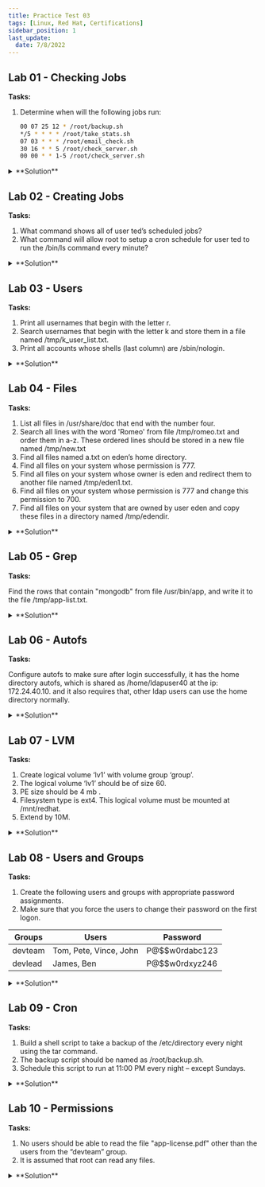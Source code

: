 ```yaml
---
title: Practice Test 03
tags: [Linux, Red Hat, Certifications]
sidebar_position: 1
last_update:
  date: 7/8/2022
---
```


<!-- ***************************************************************************************************************************** -->

<!-- NOTE: If you're going to update this, make sure to comment out "last_update" and "date" in the first few lines. -->

<!-- ***************************************************************************************************************************** -->

## Lab 01 - Checking Jobs 

**Tasks:**

1. Determine when will the following jobs run:

    ```bash
    00 07 25 12 * /root/backup.sh
    */5 * * * * /root/take_stats.sh
    07 03 * * * /root/email_check.sh
    30 16 * * 5 /root/check_server.sh
    00 00 * * 1-5 /root/check_server.sh 
    ```


<details>
  <summary> **Solution** </summary>

Answer:

```bash
/root/backup.sh will run at 7 AM on Christmas Day(25th of December)
/root/take_stats.sh will run every 5 minutes
/root/email_check.sh will run every day at 3:07 AM
/root/check_server.sh will run every Friday at 4:30 PM
/root/check_server.sh will run at midnight on all weekdays(M,Tu,W,Th,F)
Note: 
```

Reference: 

| field | allowed values |
|-----| --------------
| minute | 0-59
|hour | 0-23
|day of month | 1-31
| month | 1-12 (or names, see below)
| day of week | 0-7 (0 or 7 is Sun, or use names)


</details>



## Lab 02 - Creating Jobs 

**Tasks:**

1. What command shows all of user ted’s scheduled jobs?
2. What command will allow root to setup a cron schedule for user ted to run the /bin/ls command every minute?

<details>
  <summary> **Solution** </summary>

Show all of ted’s scheduled jobs:

```bash
sudo crontab -u ted -l
```

What command will allow root to setup a cron schedule for user ted to run the /bin/ls command every minute.

```bash
sudo crontab -u ted -e
```

Once you type the above command, a temporary file will be opened in vi. You will need to type the following line and just save the file.

```bash
* * * * * /bin/ls
```

</details>



## Lab 03 - Users  

**Tasks:**

1. Print all usernames that begin with the letter r.
2. Search usernames that begin with the letter k and store them in a file named /tmp/k_user_list.txt.
3. Print all accounts whose shells (last column) are /sbin/nologin.


<details>
  <summary> **Solution** </summary>

Print all usernames that begin with the letter r.
```bash
grep "^r" /etc/passwd 
```

Search usernames that begin with the letter k and store them in a file named /tmp/k_user_list.txt
```bash
grep "^k" /etc/passwd > /tmp/k_user_list.txt  
```

Print all accounts whose shells (last column) are /sbin/nologin
```bash
grep "/sbin/nologin$" /etc/passwd 
```

</details>



## Lab 04 - Files 

**Tasks:**

1. List all files in /usr/share/doc that end with the number four. 
2. Search all lines with the word 'Romeo' from file /tmp/romeo.txt and order them in a-z. These ordered lines should be stored in a new file named /tmp/new.txt
3. Find all files named a.txt on eden’s home directory.
4. Find all files on your system whose permission is 777.
5. Find all files on your system whose owner is eden and redirect them to another file named /tmp/eden1.txt. 
6. Find all files on your system whose permission is 777 and change this permission to 700.
7. Find all files on your system that are owned by user eden and copy these files in a directory named /tmp/edendir.

<details>
  <summary> **Solution** </summary>

List all files in /usr/share/doc that end with the number four.
```bash
ls  /usr/share/doc | grep "4$"
```

Search all lines with the word 'Romeo' from file /tmp/romeo.txt and order them in a-z. These ordered lines should be stored in a new file named /tmp/new.txt
```bash
grep 'Romeo' /tmp/romeo.txt | sort > /tmp/new.txt
```

Find all files named a.txt on user eden’s home directory.
```bash
ls /home/eden | grep '^a.txt$'
```
```bash
find /home/eden -name 'a.txt' -print
```

Find all files on your system whose permission is 777.
```bash
find / -perm 777
```

Find all files on your system whose owner is user eden and redirect them to another file named /tmp/eden1.txt.
```bash
find / -user eden > /tmp/eden1.txt
```

Find all files on your system whose permission is 777 and change this permission to 700.
```bash
find / -perm 777 -exec chmod 700 {} 
```

Find all files on your system that are owned by user eden and copy these files in a directory named /tmp/edendir.
```bash
mkdir -p /tmp/edendir
find / -user eden -exec cp {} /tmp/edendir \;
```

</details>


## Lab 05 - Grep

**Tasks:**

Find the rows that contain "mongodb" from file /usr/bin/app, and write it to the file /tmp/app-list.txt.

<details>
  <summary> **Solution** </summary>

```bash
cat /usr/bin/app 
grep mongodb /usr/bin/app > /tmp/app-list.txt 
```

</details>


## Lab 06 - Autofs

**Tasks:**

Configure autofs to make sure after login successfully, it has the home directory autofs, which is shared as /home/ldapuser40 at the ip: 172.24.40.10. and it also requires that, other ldap users can use the home directory normally.

<details>
  <summary> **Solution** </summary>


```bash
sudo su -

# check if autofs exist
ll /etc/auto*
systemctl status autofs

# if the autofs are not found, install autofs
yum search autofs
yum install -y autofs
ll /etc/auto*

# edit the files
cd /etc
ll
vim auto.master
	/home	/etc/auto.ldap
vim auto.ldap
	/home/ldapuser40	-rw,soft,intr   172.24.40.10:/home/ldapuser40

# restart autofs
systemctl restart autofs
systemctl status autofs
showmount -e 172.24.40.10

# verify by loggin-in using the user
su - ldapuser40	
```
 

</details>


## Lab 07 - LVM

**Tasks:**

1. Create logical volume ‘lv1’ with volume group ‘group’.
2. The logical volume ‘lv1’ should be of size 60.
3. PE size should be 4 mb .
4. Filesystem type is ext4. This logical volume must be mounted at /mnt/redhat.
5. Extend by 10M.

<details>
  <summary> **Solution** </summary>


```bash
sudo su -
# create partition first, if created, proceed 
sudo fdisk /dev/xxx
pvcreate /dev/xxx1
pvs
vgcreate -s 4 group /dev/xxx1
vgs
lvcreate -l 60 -n lv1 group
lvs
mkfs.ext4 /dev/group/lv1

mkdir -p /mnt/redhat
vim /etc/fstab
	/dev/group/lv1	/mnt/redhat	xfs	defaults		0  0
	:wq!
lsblk
mount -a
lsblk
lsblk -f
```
```bash
lvextend -l +10 /dev/group/lv1
resize2fs /dev/group/lv1
lsblk
```

</details>



## Lab 08 - Users and Groups

**Tasks:**

1. Create the following users and groups with appropriate password assignments. 
2. Make sure that you force the users to change their password on the first logon.

| Groups | Users | Password |
|------|----------|-------|
| devteam | Tom, Pete, Vince, John | P@$$w0rdabc123  |
| devlead | James, Ben | P@$$w0rdxyz246 |


<details>
  <summary> **Solution** </summary>


Create the groups and users.

```bash
# Create groups
sudo su -
groupadd devteam
groupadd devlead

# Create users and add to respective groups
useradd -G devteam tom
useradd -G devteam pete
useradd -G devteam vince
useradd -G devteam kiran
useradd -G devlead james
useradd -G devlead ben

# Set passwords for users
echo 'P@$$w0rdabc123' | passwd --stdin tom
echo 'P@$$w0rdabc123' | passwd --stdin pete
echo 'P@$$w0rdabc123' | passwd --stdin vince
echo 'P@$$w0rdabc123' | passwd --stdin kiran
echo 'P@$$w0rdxyz246' | passwd --stdin james
echo 'P@$$w0rdxyz246' | passwd --stdin ben

# Force users to change passwords on next login
chage -d 0 tom
chage -d 0 pete
chage -d 0 vince
chage -d 0 kiran
chage -d 0 james
chage -d 0 ben
```


</details>



## Lab 09 - Cron

**Tasks:**

1. Build a shell script to take a backup of the /etc/directory every night using the tar command. 
2. The backup script should be named as /root/backup.sh. 
3. Schedule this script to run at 11:00 PM every night – except Sundays.

<details>
  <summary> **Solution** </summary>

Create the script. 

```bash
#!/bin/bash

# /root/backup.sh
# Backups /etc every night, except on Sundays

tar -czvf /etc/directory.bak.tar.gz /etc/dir
```

Add the cron schedule. 

```bash
crontab -e  
```
```bash
* 21 * * 1-6  /root/backup.sh
```
```bash
chmod +x /root/backup.sh
```
 
</details>


## Lab 10 - Permissions 

**Tasks:**

1. No users should be able to read the file "app-license.pdf" other than the users from the “devteam” group. 
2. It is assumed that root can read any files.

<details>
  <summary> **Solution** </summary>


```bash
chown root:devteam app-license.pdf
chmod 640 app-license.pdf
```

</details>




